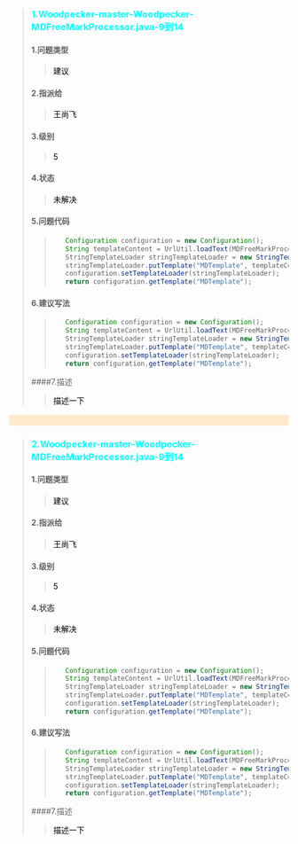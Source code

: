 > ### <font color = 'aqua'>1.Woodpecker-master-Woodpecker-MDFreeMarkProcessor.java-9到14</font>
>#### 1.问题类型
>> <font color = 'black'>建议</font>
>#### 2.指派给
>> <font color = 'black'>王尚飞</font>
>#### 3.级别
>> <font color = 'black'>5</font>
>#### 4.状态
>> <font color = 'black'>未解决</font>
>#### 5.问题代码
>> ```java 
>>    Configuration configuration = new Configuration();
>>    String templateContent = UrlUtil.loadText(MDFreeMarkProcessor.class.getResource("/template/md.ftl"));
>>    StringTemplateLoader stringTemplateLoader = new StringTemplateLoader();
>>    stringTemplateLoader.putTemplate("MDTemplate", templateContent);
>>    configuration.setTemplateLoader(stringTemplateLoader);
>>    return configuration.getTemplate("MDTemplate");
>>```
>#### 6.建议写法
>> ```java 
>>    Configuration configuration = new Configuration();
>>    String templateContent = UrlUtil.loadText(MDFreeMarkProcessor.class.getResource("/template/md.ftl"));
>>    StringTemplateLoader stringTemplateLoader = new StringTemplateLoader();
>>    stringTemplateLoader.putTemplate("MDTemplate", templateContent);
>>    configuration.setTemplateLoader(stringTemplateLoader);
>>    return configuration.getTemplate("MDTemplate");
>>```
>####7.描述
>><font color = 'black'>描述一下</font>
<table bgcolor="#ffebcd" height="20"></table>



> ### <font color = 'aqua'>2.Woodpecker-master-Woodpecker-MDFreeMarkProcessor.java-9到14</font>
>#### 1.问题类型
>> <font color = 'black'>建议</font>
>#### 2.指派给
>> <font color = 'black'>王尚飞</font>
>#### 3.级别
>> <font color = 'black'>5</font>
>#### 4.状态
>> <font color = 'black'>未解决</font>
>#### 5.问题代码
>> ```java 
>>    Configuration configuration = new Configuration();
>>    String templateContent = UrlUtil.loadText(MDFreeMarkProcessor.class.getResource("/template/md.ftl"));
>>    StringTemplateLoader stringTemplateLoader = new StringTemplateLoader();
>>    stringTemplateLoader.putTemplate("MDTemplate", templateContent);
>>    configuration.setTemplateLoader(stringTemplateLoader);
>>    return configuration.getTemplate("MDTemplate");
>>```
>#### 6.建议写法
>> ```java 
>>    Configuration configuration = new Configuration();
>>    String templateContent = UrlUtil.loadText(MDFreeMarkProcessor.class.getResource("/template/md.ftl"));
>>    StringTemplateLoader stringTemplateLoader = new StringTemplateLoader();
>>    stringTemplateLoader.putTemplate("MDTemplate", templateContent);
>>    configuration.setTemplateLoader(stringTemplateLoader);
>>    return configuration.getTemplate("MDTemplate");
>>```
>####7.描述
>><font color = 'black'>描述一下</font>

